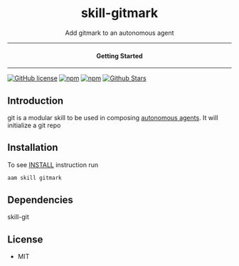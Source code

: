 <div align="center">
  <h1>skill-gitmark</h1>
</div>

<div align="center">  
Add gitmark to an autonomous agent
</div>

---

<div align="center">
<h4>Getting Started</h4>
</div>
  
---
  

[![GitHub license](https://img.shields.io/badge/license-MIT-blue.svg)](https://github.com/melvincarvalho/skill-git/blob/gh-pages/LICENSE)
[![npm](https://img.shields.io/npm/v/skill-git)](https://npmjs.com/package/skill-gitmark)
[![npm](https://img.shields.io/npm/dw/skill-gitmark.svg)](https://npmjs.com/package/skill-gitmark)
[![Github Stars](https://img.shields.io/github/stars/melvincarvalho/skill-gitmark.svg)](https://github.com/melvincarvalho/skill-gitmark/)

## Introduction

git is a modular skill to be used in composing [autonomous agents](https://aam.wtf/).  It will initialize a git repo

## Installation

To see [INSTALL](INSTALL) instruction run

```sh
aam skill gitmark
```

## Dependencies

skill-git

## License

- MIT
